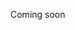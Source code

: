 Coming soon

<!-- Come tracciare il proprio percorso 
L'importanza di misurare 

I servizi standardizzati e i percorsi sono fatti per aiutare le persone ad avere una traccia ini

-->
<!--stackedit_data:
eyJoaXN0b3J5IjpbNzM5NjgzNTA4XX0=
-->